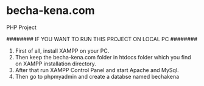 # becha-kena.com
PHP Project 

######## IF YOU WANT TO RUN THIS PROJECT ON LOCAL PC ########
1. First of all, install XAMPP on your PC.
2. Then keep the becha-kena.com folder in htdocs folder which you find on XAMPP installation directory.
3. After that run XAMPP Control Panel and start Apache and MySql. 
4. Then go to phpmyadmin and create a databse named bechakena
